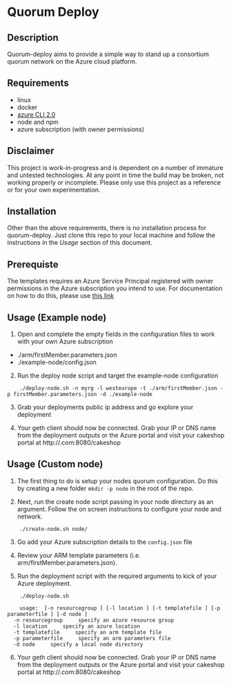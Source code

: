 # Quorum Deploy

## Description
Quorum-deploy aims to provide a simple way to stand up a consortium quorum network on the Azure cloud platform.

## Requirements

* linux
* docker
* [azure CLI 2.0](https://docs.microsoft.com/en-gb/cli/azure/install-azure-cli)
* node and npm
* azure subscription (with owner permissions)

## Disclaimer
This project is work-in-progress and is dependent on a number of immature and untested technologies. At any point in time the build may be broken, not working properly or incomplete. Please only use this project as a reference or for your own experimentation.

## Installation
Other than the above requirements, there is no installation process for quorum-deploy. Just clone this repo to your local machine and follow the instructions in the *Usage* section of this document.

## Prerequiste
The templates requires an Azure Service Principal registered with owner permissions in the Azure subscription you intend to use. For documentation on how to do this, please use [this link](https://github.com/Azure/azure-docs-cli-python/blob/master/docs-ref-conceptual/create-an-azure-service-principal-azure-cli.md)

## Usage (Example node)

1. Open and complete the empty fields in the configuration files to work with your own Azure subscription

* ./arm/firstMember.parameters.json
* ./example-node/config.json

2. Run the deploy node script and target the example-node configuration

```
    ./deploy-node.sh -n myrg -l westeurope -t ./arm/firstMember.json -p firstMember.parameters.json -d ./example-node
```
 
3. Grab your deployments public ip address and go explore your deployment

4. Your geth client should now be connected. Grab your IP or DNS name from the deployment outputs or the Azure portal and visit your cakeshop portal at http://<fqdn>.com:8080/cakeshop

## Usage (Custom node)

1. The first thing to do is setup your nodes quorum configuration. Do this by creating a new folder `mkdir -p node` in the root of the repo.

2. Next, run the create node script passing in your node directory as an argument. Follow the on screen instructions to configure your node and network.

```
    ./create-node.sh node/
```

3. Go add your Azure subscription details to the `config.json` file

4. Review your ARM template parameters (i.e. arm/firstMember.parameters.json).

5. Run the deployment script with the required arguments to kick of your Azure deployment.

```
    ./deploy-node.sh

    usage:  [-n resourcegroup ] [-l location ] [-t templatefile ] [-p parameterfile ] [-d node ]
  -n resourcegroup     specify an azure resource group
  -l location     specify an azure location
  -t templatefile     specify an arm template file
  -p parameterfile     specify an arm parameters file
  -d node     specify a local node directory
```
6. Your geth client should now be connected. Grab your IP or DNS name from the deployment outputs or the Azure portal and visit your cakeshop portal at http://<fqdn>.com:8080/cakeshop


